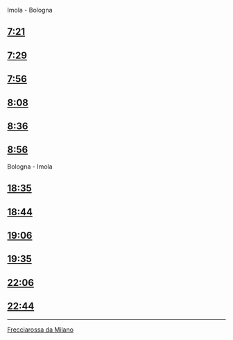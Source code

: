 <!-- Useful to have startup icons! -->
<link rel="apple-touch-icon" sizes="180x180" href="/trainspotting/apple-touch-icon.png">
<link rel="icon" type="image/png" sizes="32x32" href="/trainspotting/favicon-32x32.png">
<link rel="icon" type="image/png" sizes="16x16" href="/trainspotting/favicon-16x16.png">
<link rel="manifest" href="/trainspotting/manifest.json">
<link rel="mask-icon" href="/trainspotting/safari-pinned-tab.svg" color="#5bbad5">
<meta name="theme-color" content="#ffffff">

Imola - Bologna

## [7:21](http://www.viaggiatreno.it/viaggiatrenomobile/pages/cercaTreno/cercaTreno.jsp?treno=2276&origine=S05071)

## [7:29](http://www.viaggiatreno.it/viaggiatrenomobile/pages/cercaTreno/cercaTreno.jsp?treno=11522&origine=S05071)

## [7:56](http://www.viaggiatreno.it/viaggiatrenomobile/pages/cercaTreno/cercaTreno.jsp?treno=11526&origine=S07113)

## [8:08](http://www.viaggiatreno.it/viaggiatrenomobile/pages/cercaTreno/cercaTreno.jsp?treno=11524&origine=S05071)

## [8:36](http://www.viaggiatreno.it/viaggiatrenomobile/pages/cercaTreno/cercaTreno.jsp?treno=6462&origine=S05071)

## [8:56](http://www.viaggiatreno.it/viaggiatrenomobile/pages/cercaTreno/cercaTreno.jsp?treno=2126&origine=S07113)

Bologna - Imola

## [18:35](http://www.viaggiatreno.it/viaggiatrenomobile/pages/cercaTreno/cercaTreno.jsp?treno=2133&origine=S05000)

## [18:44](http://www.viaggiatreno.it/viaggiatrenomobile/pages/cercaTreno/cercaTreno.jsp?treno=11597&origine=S05043)

## [19:06](http://www.viaggiatreno.it/viaggiatrenomobile/pages/cercaTreno/cercaTreno.jsp?treno=11597&origine=S03015)

## [19:35](http://www.viaggiatreno.it/viaggiatrenomobile/pages/cercaTreno/cercaTreno.jsp?treno=11547&origine=S05000)

## [22:06](http://www.viaggiatreno.it/viaggiatrenomobile/pages/cercaTreno/cercaTreno.jsp?treno=3019&origine=S05000)

## [22:44](http://www.viaggiatreno.it/viaggiatrenomobile/pages/cercaTreno/cercaTreno.jsp?treno=6469&origine=S05000)

---

[Frecciarossa da Milano](http://www.viaggiatreno.it/viaggiatrenomobile/pages/cercaTreno/cercaTreno.jsp?treno=9513&origine=S00219)
